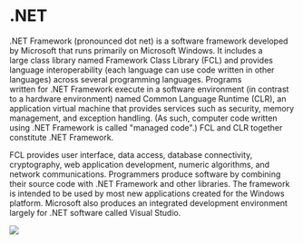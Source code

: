 # .NET


.NET Framework (pronounced dot net) is a software framework developed by
Microsoft that runs primarily on Microsoft Windows. It includes a
large class library named Framework Class Library (FCL) and provides
language interoperability (each language can use code written in other
languages) across several programming languages. Programs
written for .NET Framework execute in a software environment (in
contrast to a hardware environment) named Common Language Runtime (CLR),
an application virtual machine that provides services such as security,
memory management, and exception handling. (As such, computer code
written using .NET Framework is called "managed code".) FCL and CLR
together constitute .NET Framework.

FCL provides user interface, data access, database connectivity,
cryptography, web application development, numeric algorithms, and
network communications. Programmers produce software by combining their
source code with .NET Framework and other libraries. The framework is
intended to be used by most new applications created for the Windows
platform. Microsoft also produces an integrated development environment
largely for .NET software called Visual Studio.

![](./images/0-9/15007749.png?width=308)

